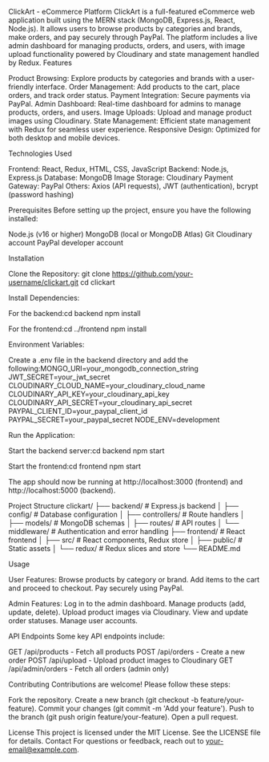 ClickArt - eCommerce Platform
ClickArt is a full-featured eCommerce web application built using the MERN stack (MongoDB, Express.js, React, Node.js). It allows users to browse products by categories and brands, make orders, and pay securely through PayPal. The platform includes a live admin dashboard for managing products, orders, and users, with image upload functionality powered by Cloudinary and state management handled by Redux.
Features

Product Browsing: Explore products by categories and brands with a user-friendly interface.
Order Management: Add products to the cart, place orders, and track order status.
Payment Integration: Secure payments via PayPal.
Admin Dashboard: Real-time dashboard for admins to manage products, orders, and users.
Image Uploads: Upload and manage product images using Cloudinary.
State Management: Efficient state management with Redux for seamless user experience.
Responsive Design: Optimized for both desktop and mobile devices.

Technologies Used

Frontend: React, Redux, HTML, CSS, JavaScript
Backend: Node.js, Express.js
Database: MongoDB
Image Storage: Cloudinary
Payment Gateway: PayPal
Others: Axios (API requests), JWT (authentication), bcrypt (password hashing)

Prerequisites
Before setting up the project, ensure you have the following installed:

Node.js (v16 or higher)
MongoDB (local or MongoDB Atlas)
Git
Cloudinary account
PayPal developer account

Installation

Clone the Repository:
git clone https://github.com/your-username/clickart.git
cd clickart


Install Dependencies:

For the backend:cd backend
npm install


For the frontend:cd ../frontend
npm install




Environment Variables:

Create a .env file in the backend directory and add the following:MONGO_URI=your_mongodb_connection_string
JWT_SECRET=your_jwt_secret
CLOUDINARY_CLOUD_NAME=your_cloudinary_cloud_name
CLOUDINARY_API_KEY=your_cloudinary_api_key
CLOUDINARY_API_SECRET=your_cloudinary_api_secret
PAYPAL_CLIENT_ID=your_paypal_client_id
PAYPAL_SECRET=your_paypal_secret
NODE_ENV=development




Run the Application:

Start the backend server:cd backend
npm start


Start the frontend:cd frontend
npm start


The app should now be running at http://localhost:3000 (frontend) and http://localhost:5000 (backend).



Project Structure
clickart/
├── backend/                 # Express.js backend
│   ├── config/             # Database configuration
│   ├── controllers/        # Route handlers
│   ├── models/             # MongoDB schemas
│   ├── routes/             # API routes
│   └── middleware/         # Authentication and error handling
├── frontend/                # React frontend
│   ├── src/                # React components, Redux store
│   ├── public/             # Static assets
│   └── redux/              # Redux slices and store
└── README.md

Usage

User Features:
Browse products by category or brand.
Add items to the cart and proceed to checkout.
Pay securely using PayPal.


Admin Features:
Log in to the admin dashboard.
Manage products (add, update, delete).
Upload product images via Cloudinary.
View and update order statuses.
Manage user accounts.



API Endpoints
Some key API endpoints include:

GET /api/products - Fetch all products
POST /api/orders - Create a new order
POST /api/upload - Upload product images to Cloudinary
GET /api/admin/orders - Fetch all orders (admin only)

Contributing
Contributions are welcome! Please follow these steps:

Fork the repository.
Create a new branch (git checkout -b feature/your-feature).
Commit your changes (git commit -m 'Add your feature').
Push to the branch (git push origin feature/your-feature).
Open a pull request.

License
This project is licensed under the MIT License. See the LICENSE file for details.
Contact
For questions or feedback, reach out to your-email@example.com.
